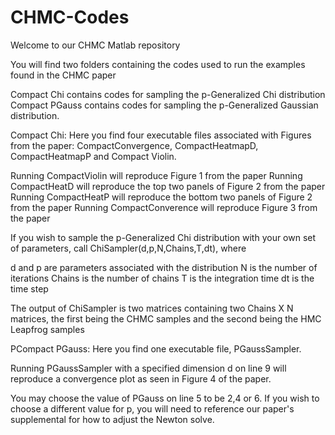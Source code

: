 # CHMC-Codes

Welcome to our CHMC Matlab repository

You will find two folders containing the codes used to run the examples found in the CHMC paper

Compact Chi contains codes for sampling the p-Generalized Chi distribution 
Compact PGauss contains codes for sampling the p-Generalized Gaussian distribution.

Compact Chi: Here you find four executable files associated with Figures from the paper: CompactConvergence, CompactHeatmapD, CompactHeatmapP and Compact Violin.

Running CompactViolin will reproduce Figure 1 from the paper
Running CompactHeatD will reproduce the top two panels of Figure 2 from the paper
Running CompactHeatP will reproduce the bottom two panels of Figure 2 from the paper
Running CompactConverence will reproduce Figure 3 from the paper

If you wish to sample the p-Generalized Chi distribution with your own set of parameters, call ChiSampler(d,p,N,Chains,T,dt), where

d and p are parameters associated with the distribution
N is the number of iterations
Chains is the number of chains
T is the integration time
dt is the time step

The output of ChiSampler is two matrices containing two Chains X N matrices, the first being the CHMC samples and the second being the HMC Leapfrog samples


PCompact PGauss: Here you find one executable file, PGaussSampler.

Running PGaussSampler with a specified dimension d on line 9 will reproduce a convergence plot as seen in Figure 4 of the paper.

You may choose the value of PGauss on line 5 to be 2,4 or 6. If you wish to choose a different value for p, you will need to reference our paper's supplemental for how to adjust the Newton solve.